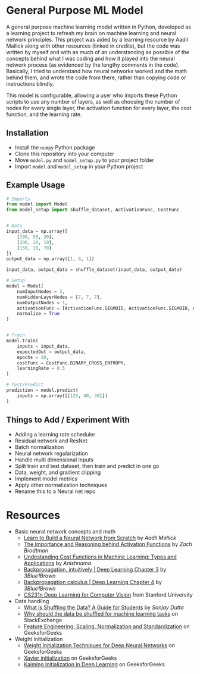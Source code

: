 # General Purpose ML Model

A general purpose machine learning model written in Python, developed as a learning project to refresh my brain on machine learning and neural network principles. This project was aided by a learning resource by Aadil Mallick along with other resources (linked in credits), but the code was written by myself and with as much of an understanding as possible of the concepts behind what I was coding and how it played into the neural network process (as evidenced by the lengthy comments in the code). Basically, I tried to understand how neural networks worked and the math behind them, and wrote the code from there, rather than copying code or instructions blindly.

This model is configurable, allowing a user who imports these Python scripts to use any number of layers, as well as choosing the number of nodes for every single layer, the activation function for every layer, the cost function, and the learning rate.

## Installation
- Install the ```numpy``` Python package
- Clone this repository into your computer
- Move ```model.py``` and ```model_setup.py``` to your project folder
- Import ```model``` and ```model_setup``` in your Python project

## Example Usage

```python
# Imports
from model import Model
from model_setup import shuffle_dataset, ActivationFunc, CostFunc


# Data
input_data = np.array([
    [100, 50, 30],
    [200, 20, 10],
    [150, 10, 70]
])
output_data = np.array([1, 0, 1])

input_data, output_data = shuffle_dataset(input_data, output_data)

# Setup
model = Model(
    numInputNodes = 3,
    numHiddenLayerNodes = [7, 7, 7],
    numOutputNodes = 1,
    activationFunc = [ActivationFunc.SIGMOID, ActivationFunc.SIGMOID, ActivationFunc.RELU],
    normalize = True
)


# Train
model.train(
    inputs = input_data,
    expectedOut = output_data,
    epochs = 10,
    costFunc = CostFunc.BINARY_CROSS_ENTROPY,
    learningRate = 0.5
)

# Test/Predict
prediction = model.predict(
    inputs = np.array([[125, 40, 30]])
)
```

## Things to Add / Experiment With
- Adding a learning rate scheduler
- Residual network and ResNet
- Batch normalization
- Neural network regularization
- Handle multi dimensional inputs
- Split train and test dataset, then train and predict in one go
- Data, weight, and gradient clipping
- Implement model metrics
- Apply other normalization techniques
- Rename this to a Neural net repo

# Resources
- Basic neural network concepts and math
  - [Learn to Build a Neural Network from Scratch](https://medium.com/@waadlingaadil/learn-to-build-a-neural-network-from-scratch-yes-really-cac4ca457efc#:~:text=1) by _Aadil Mallick_
  - [The Importance and Reasoning behind Activation Functions](https://towardsdatascience.com/the-importance-and-reasoning-behind-activation-functions-4dc00e74db41/) by _Zach Brodtman_
  - [Undestanding Cost Functions in Machine Learning: Types and Applications](https://medium.com/@anishnama20/understanding-cost-functions-in-machine-learning-types-and-applications-cd7d8cc4b47d) by _Anishnama_
  - [Backpropagation, intuitively | Deep Learning Chapter 3](https://www.youtube.com/watch?v=Ilg3gGewQ5U) by _3Blue1Brown_
  - [Backpropagation calculus | Deep Learning Chapter 4](https://www.youtube.com/watch?v=Ilg3gGewQ5U) by _3Blue1Brown_
  - [CS231n Deep Learning for Computer Vision](https://cs231n.github.io/neural-networks-2/) from Stanford University
- Data handling
  - [What is Shuffling the Data? A Guide for Students](https://medium.com/@sanjay_dutta/what-is-shuffling-the-data-a-guide-for-students-0f874572baf6) by _Sanjay Dutta_
  - [Why should the data be shuffled for machine learning tasks](https://datascience.stackexchange.com/questions/24511/why-should-the-data-be-shuffled-for-machine-learning-tasks) on StackExchange
  - [Feature Engineering: Scaling, Normalization and Standardization](https://www.geeksforgeeks.org/machine-learning/Feature-Engineering-Scaling-Normalization-and-Standardization/) on GeeksforGeeks
- Weight initialization
  - [Weight Initialization Techniques for Deep Neural Networks](https://www.geeksforgeeks.org/machine-learning/weight-initialization-techniques-for-deep-neural-networks/) on GeeksforGeeks
  - [Xavier initialization](https://www.geeksforgeeks.org/deep-learning/xavier-initialization/) on GeeksforGeeks
  - [Kaiming Initialization in Deep Learning](https://www.geeksforgeeks.org/deep-learning/kaiming-initialization-in-deep-learning/) on GeeksforGeeks